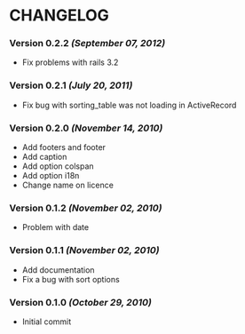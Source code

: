 # CHANGELOG

### Version 0.2.2 _(September 07, 2012)_

* Fix problems with rails 3.2

### Version 0.2.1 _(July 20, 2011)_

* Fix bug with sorting_table was not loading in ActiveRecord

### Version 0.2.0 _(November 14, 2010)_

* Add footers and footer
* Add caption
* Add option colspan
* Add option i18n
* Change name on licence

### Version 0.1.2 _(November 02, 2010)_

* Problem with date

### Version 0.1.1 _(November 02, 2010)_

* Add documentation
* Fix a bug with sort options

### Version 0.1.0 _(October 29, 2010)_

* Initial commit
